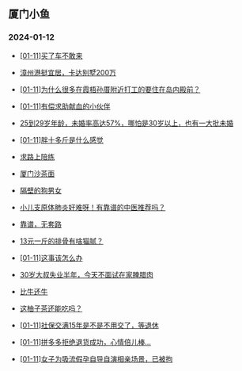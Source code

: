 ## 厦门小鱼 
### 2024-01-12

+ [[01-11]买了车不敢来](http://bbs.xmfish.com/read-htm-tid-18133768.html)

+ [漳州港挺宜居，卡达别墅200万](http://bbs.xmfish.com/read-htm-tid-18133790.html)

+ [[01-11]为什么很多在霞梧孙厝附近打工的要住在岛内殿前？](http://bbs.xmfish.com/read-htm-tid-18133794.html)

+ [[01-11]有偿求助献血的小伙伴](http://bbs.xmfish.com/read-htm-tid-18133648.html)

+ [25到29岁年龄，未婚率高达57%，哪怕是30岁以上，也有一大批未婚](http://bbs.xmfish.com/read-htm-tid-18133675.html)

+ [[01-11]胖十多斤是什么感觉](http://bbs.xmfish.com/read-htm-tid-18133860.html)

+ [求路上陪练](http://bbs.xmfish.com/read-htm-tid-18133702.html)

+ [厦门沙茶面](http://bbs.xmfish.com/read-htm-tid-18133820.html)

+ [隔壁的狗男女](http://bbs.xmfish.com/read-htm-tid-18133620.html)

+ [小儿支原体肺炎好难呀！有靠谱的中医推荐吗？](http://bbs.xmfish.com/read-htm-tid-18133827.html)

+ [靠谱，无套路](http://bbs.xmfish.com/read-htm-tid-18133948.html)

+ [13元一斤的排骨有啥猫腻？](http://bbs.xmfish.com/read-htm-tid-18133867.html)

+ [[01-11]这事该怎么办](http://bbs.xmfish.com/read-htm-tid-18133785.html)

+ [30岁大叔失业半年，今天不面试在家腌腊肉](http://bbs.xmfish.com/read-htm-tid-18133940.html)

+ [比牛还牛](http://bbs.xmfish.com/read-htm-tid-18133953.html)

+ [这柚子茶还能吃吗？](http://bbs.xmfish.com/read-htm-tid-18133847.html)

+ [[01-11]社保交满15年是不是不用交了，等退休](http://bbs.xmfish.com/read-htm-tid-18134051.html)

+ [[01-11]拼多多拒绝退货成功，心情倍儿棒...](http://bbs.xmfish.com/read-htm-tid-18134016.html)

+ [[01-11]女子为吸流假孕自导自演相亲场景，已被拘](http://bbs.xmfish.com/read-htm-tid-18133853.html)

